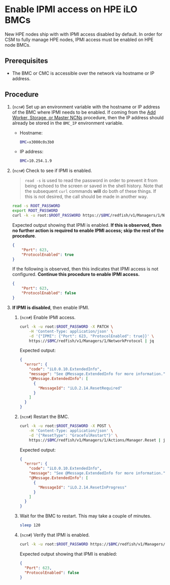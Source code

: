 # Enable IPMI access on HPE iLO BMCs

New HPE nodes ship with with IPMI access disabled by default. In order for CSM to fully manage HPE nodes, IPMI access must be enabled on HPE node BMCs.

## Prerequisites

- The BMC or CMC is accessible over the network via hostname or IP address.

## Procedure

1. (`ncn#`) Set up an environment variable with the hostname or IP address of the BMC where IPMI needs to be enabled. If coming from the [Add Worker, Storage, or Master NCNs](Add_Remove_Replace_NCNs.md#add-worker-storage-master)
  procedure, then the IP address should already be stored in the `BMC_IP` environment variable.

    - Hostname:

        ```bash
        BMC=x3000c0s3b0
        ```

    - IP address:

        ```bash
        BMC=10.254.1.9
        ```

1. (`ncn#`) Check to see if IPMI is enabled.

    > `read -s` is used to read the password in order to prevent it from being echoed to the screen or saved in the shell history.
    > Note that the subsequent `curl` commands **will** do both of these things. If this is not desired, the call should be made in
    > another way.

    ```bash
    read -s ROOT_PASSWORD
    export ROOT_PASSWORD
    curl -k -u root:$ROOT_PASSWORD https://$BMC/redfish/v1/Managers/1/NetworkProtocol | jq .IPMI
    ```

    Expected output showing that IPMI is enabled. **If this is observed, then no further action is required to enable IPMI access; skip the rest of the procedure**.

    ```json
    {
        "Port": 623,
        "ProtocolEnabled": true
    }
    ```

    If the following is observed, then this indicates that IPMI access is not configured. **Continue this procedure to enable IPMI access.**

    ```json
    {
        "Port": 623,
        "ProtocolEnabled": false
    }
    ```

1. **If IPMI is disabled**, then enable IPMI.

    1. (`ncn#`) Enable IPMI access.

        ```bash
        curl -k -u root:$ROOT_PASSWORD -X PATCH \
            -H 'Content-Type: application/json' \
            -d '{"IPMI": {"Port": 623, "ProtocolEnabled": true}}' \
            https://$BMC/redfish/v1/Managers/1/NetworkProtocol | jq
        ```

        Expected output:

        ```json
        {
          "error": {
            "code": "iLO.0.10.ExtendedInfo",
            "message": "See @Message.ExtendedInfo for more information.",
            "@Message.ExtendedInfo": [
              {
                "MessageId": "iLO.2.14.ResetRequired"
              }
            ]
          }
        }
        ```

    1. (`ncn#`) Restart the BMC.

        ```bash
        curl -k -u root:$ROOT_PASSWORD -X POST \
            -H 'Content-Type: application/json' \
            -d '{"ResetType": "GracefulRestart"}' \
            https://$BMC/redfish/v1/Managers/1/Actions/Manager.Reset | jq
        ```

        Expected output:

        ```json
        {
          "error": {
            "code": "iLO.0.10.ExtendedInfo",
            "message": "See @Message.ExtendedInfo for more information.",
            "@Message.ExtendedInfo": [
              {
                "MessageId": "iLO.2.14.ResetInProgress"
              }
            ]
          }
        }
        ```

    1. Wait for the BMC to restart. This may take a couple of minutes.

        ```bash
        sleep 120
        ```

    1. (`ncn#`) Verify that IPMI is enabled.

        ```bash
        curl -k -u root:$ROOT_PASSWORD https://$BMC/redfish/v1/Managers/1/NetworkProtocol | jq .IPMI
        ```

        Expected output showing that IPMI is enabled:

        ```json
        {
          "Port": 623,
          "ProtocolEnabled": false
        }
        ```
